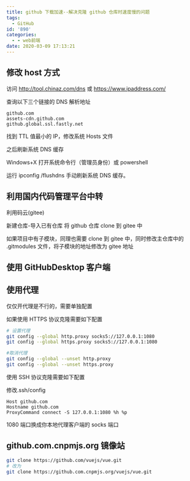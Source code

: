 ```yaml
---
title: github 下载加速--解决克隆 github 仓库时速度慢的问题
tags:
  - GitHub
id: '890'
categories:
  - - web前端
date: 2020-03-09 17:13:21
---
```


## 修改 host 方式

访问 http://tool.chinaz.com/dns 或 https://www.ipaddress.com/

查询以下三个链接的 DNS 解析地址

```
github.com
assets-cdn.github.com
github.global.ssl.fastly.net
```

找到 TTL 值最小的 IP，修改系统 Hosts 文件

之后刷新系统 DNS 缓存

Windows+X 打开系统命令行（管理员身份）或 powershell

运行 ipconfig /flushdns 手动刷新系统 DNS 缓存。

## 利用国内代码管理平台中转

利用码云(gitee)

新建仓库-导入已有仓库 将 github 仓库 clone 到 gitee 中

如果项目中有子模块，同理也需要 clone 到 gitee 中，同时修改主仓库中的 .gitmodules 文件，将子模块的地址修改为 gitee 地址

## 使用 GitHubDesktop 客户端

## 使用代理

仅仅开代理是不行的，需要单独配置

如果使用 HTTPS 协议克隆需要如下配置

```bash
# 设置代理
git config --global http.proxy socks5://127.0.0.1:1080
git config --global https.proxy socks5://127.0.0.1:1080

#取消代理
git config --global --unset http.proxy
git config --global --unset https.proxy
```

使用 SSH 协议克隆需要如下配置

修改.ssh/config

```
Host github.com
Hostname github.com
ProxyCommand connect -S 127.0.0.1:1080 %h %p
```

1080 端口换成你本地代理客户端的 socks 端口

## github.com.cnpmjs.org 镜像站

```bash
git clone https://github.com/vuejs/vue.git
# 改为
git clone https://github.com.cnpmjs.org/vuejs/vue.git
```
